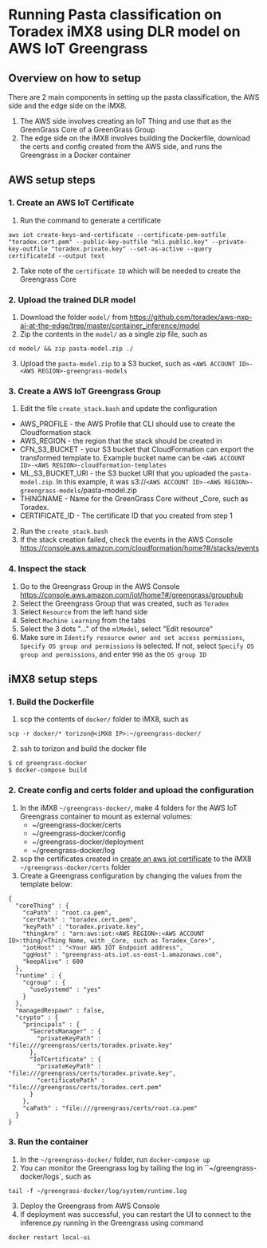 # Running Pasta classification on Toradex iMX8 using DLR model on AWS IoT Greengrass

## Overview on how to setup

There are 2 main components in setting up the pasta classification, the AWS side and the edge side on the iMX8.

1. The AWS side involves creating an IoT Thing and use that as the GreenGrass Core of a GreenGrass Group
2. The edge side on the iMX8 involves building the Dockerfile, download the certs and config created from the AWS side, and runs the Greengrass in a Docker container

## AWS setup steps

### 1. Create an AWS IoT Certificate
1. Run the command to generate a certificate
```
aws iot create-keys-and-certificate --certificate-pem-outfile "toradex.cert.pem" --public-key-outfile "mli.public.key" --private-key-outfile "toradex.private.key" --set-as-active --query certificateId --output text
```
2. Take note of the `certificate ID` which will be needed to create the Greengrass Core

### 2. Upload the trained DLR model
1. Download the folder `model/` from https://github.com/toradex/aws-nxp-ai-at-the-edge/tree/master/container_inference/model
2. Zip the contents in the `model/` as a single zip file, such as 
```
cd model/ && zip pasta-model.zip ./
```
3. Upload the `pasta-model.zip` to a S3 bucket, such as `<AWS ACCOUNT ID>-<AWS REGION>-greengrass-models`

### 3. Create a AWS IoT Greengrass Group
1. Edit the file `create_stack.bash` and update the configuration
* AWS_PROFILE - the AWS Profile that CLI should use to create the Cloudformation stack
* AWS_REGION - the region that the stack should be created in
* CFN_S3_BUCKET - your S3 bucket that CloudFormation can export the transformed template to. Example bucket name can be `<AWS ACCOUNT ID>-<AWS REGION>-cloudformation-templates`
* ML_S3_BUCKET_URI - the S3 bucket URI that you uploaded the `pasta-model.zip`. In this example, it was s3://`<AWS ACCOUNT ID>-<AWS REGION>-greengrass-models`/pasta-model.zip
* THINGNAME - Name for the GreenGrass Core without _Core, such as Toradex.
* CERTIFICATE_ID - The certificate ID that you created from step 1
2. Run the `create_stack.bash`
3. If the stack creation failed, check the events in the AWS Console https://console.aws.amazon.com/cloudformation/home?#/stacks/events

### 4. Inspect the stack
1. Go to the Greengrass Group in the AWS Console https://console.aws.amazon.com/iot/home?#/greengrass/grouphub
2. Select the Greengrass Group that was created, such as `Toradex`
3. Select `Resource` from the left hand side
4. Select `Machine Learning` from the tabs
5. Select the 3 dots "..." of the `mlModel`, select "Edit resource"
6. Make sure in `Identify resource owner and set access permissions`, `Specify OS group and permissions` is selected. If not, select `Specify OS group and permissions`, and enter `998` as the `OS group ID`

## iMX8 setup steps

### 1. Build the Dockerfile
1. scp the contents of `docker/` folder to iMX8, such as
```
scp -r docker/* torizon@<iMX8 IP>:~/greengrass-docker/
```
2. ssh to torizon and build the docker file
```
$ cd greengrass-docker
$ docker-compose build
```

### 2. Create config and certs folder and upload the configuration
1. In the iMX8 `~/greengrass-docker/`, make 4 folders for the AWS IoT Greengrass container to mount as external volumes:
   * ~/greengrass-docker/certs
   * ~/greengrass-docker/config
   * ~/greengrass-docker/deployment
   * ~/greengrass-docker/log
1. scp the certificates created in [create an aws iot certificate](#1-create-an-aws-iot-certificate) to the iMX8 `~/greengrass-docker/certs` folder
2. Create a Greengrass configuration by changing the values from the template below:

```
{
  "coreThing" : {
    "caPath" : "root.ca.pem",
    "certPath" : "toradex.cert.pem",
    "keyPath" : "toradex.private.key",
    "thingArn" : "arn:aws:iot:<AWS REGION>:<AWS ACCOUNT ID>:thing/<Thing Name, with _Core, such as Toradex_Core>",
    "iotHost" : "<Your AWS IOT Endpoint address",
    "ggHost" : "greengrass-ats.iot.us-east-1.amazonaws.com",
    "keepAlive" : 600
  },
  "runtime" : {
    "cgroup" : {
      "useSystemd" : "yes"
    }
  },
  "managedRespawn" : false,
  "crypto" : {
    "principals" : {
      "SecretsManager" : {
        "privateKeyPath" : "file:///greengrass/certs/toradex.private.key"
      },
      "IoTCertificate" : {
        "privateKeyPath" : "file:///greengrass/certs/toradex.private.key",
        "certificatePath" : "file:///greengrass/certs/toradex.cert.pem"
      }
    },
    "caPath" : "file:///greengrass/certs/root.ca.pem"
  }
}
```

### 3. Run the container
1. In the `~/greengrass-docker/` folder, run `docker-compose up`
2. You can monitor the Greengrass log by tailing the log in ``~/greengrass-docker/logs`, such as

```
tail -f ~/greengrass-docker/log/system/runtime.log
```

3. Deploy the Greengrass from AWS Console
4. If deployment was successful, you can restart the UI to connect to the inference.py running in the Greengrass using command
```
docker restart local-ui
```